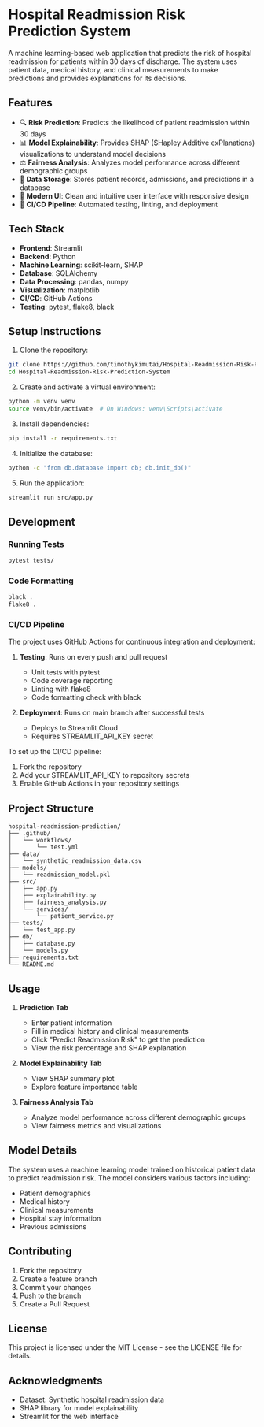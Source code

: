 # Hospital Readmission Risk Prediction System

A machine learning-based web application that predicts the risk of hospital readmission for patients within 30 days of discharge. The system uses patient data, medical history, and clinical measurements to make predictions and provides explanations for its decisions.

## Features

- 🔍 **Risk Prediction**: Predicts the likelihood of patient readmission within 30 days
- 📊 **Model Explainability**: Provides SHAP (SHapley Additive exPlanations) visualizations to understand model decisions
- ⚖️ **Fairness Analysis**: Analyzes model performance across different demographic groups
- 💾 **Data Storage**: Stores patient records, admissions, and predictions in a database
- 🎨 **Modern UI**: Clean and intuitive user interface with responsive design
- 🔄 **CI/CD Pipeline**: Automated testing, linting, and deployment

## Tech Stack

- **Frontend**: Streamlit
- **Backend**: Python
- **Machine Learning**: scikit-learn, SHAP
- **Database**: SQLAlchemy
- **Data Processing**: pandas, numpy
- **Visualization**: matplotlib
- **CI/CD**: GitHub Actions
- **Testing**: pytest, flake8, black

## Setup Instructions

1. Clone the repository:
```bash
git clone https://github.com/timothykimutai/Hospital-Readmission-Risk-Prediction-System.git
cd Hospital-Readmission-Risk-Prediction-System
```

2. Create and activate a virtual environment:
```bash
python -m venv venv
source venv/bin/activate  # On Windows: venv\Scripts\activate
```

3. Install dependencies:
```bash
pip install -r requirements.txt
```

4. Initialize the database:
```bash
python -c "from db.database import db; db.init_db()"
```

5. Run the application:
```bash
streamlit run src/app.py
```

## Development

### Running Tests
```bash
pytest tests/
```

### Code Formatting
```bash
black .
flake8 .
```

### CI/CD Pipeline

The project uses GitHub Actions for continuous integration and deployment:

1. **Testing**: Runs on every push and pull request
   - Unit tests with pytest
   - Code coverage reporting
   - Linting with flake8
   - Code formatting check with black

2. **Deployment**: Runs on main branch after successful tests
   - Deploys to Streamlit Cloud
   - Requires STREAMLIT_API_KEY secret

To set up the CI/CD pipeline:
1. Fork the repository
2. Add your STREAMLIT_API_KEY to repository secrets
3. Enable GitHub Actions in your repository settings

## Project Structure

```
hospital-readmission-prediction/
├── .github/
│   └── workflows/
│       └── test.yml
├── data/
│   └── synthetic_readmission_data.csv
├── models/
│   └── readmission_model.pkl
├── src/
│   ├── app.py
│   ├── explainability.py
│   ├── fairness_analysis.py
│   └── services/
│       └── patient_service.py
├── tests/
│   └── test_app.py
├── db/
│   ├── database.py
│   └── models.py
├── requirements.txt
└── README.md
```

## Usage

1. **Prediction Tab**
   - Enter patient information
   - Fill in medical history and clinical measurements
   - Click "Predict Readmission Risk" to get the prediction
   - View the risk percentage and SHAP explanation

2. **Model Explainability Tab**
   - View SHAP summary plot
   - Explore feature importance table

3. **Fairness Analysis Tab**
   - Analyze model performance across different demographic groups
   - View fairness metrics and visualizations

## Model Details

The system uses a machine learning model trained on historical patient data to predict readmission risk. The model considers various factors including:

- Patient demographics
- Medical history
- Clinical measurements
- Hospital stay information
- Previous admissions

## Contributing

1. Fork the repository
2. Create a feature branch
3. Commit your changes
4. Push to the branch
5. Create a Pull Request

## License

This project is licensed under the MIT License - see the LICENSE file for details.

## Acknowledgments

- Dataset: Synthetic hospital readmission data
- SHAP library for model explainability
- Streamlit for the web interface
